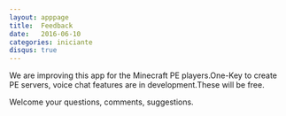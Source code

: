 ```yaml
---
layout: apppage
title:  Feedback
date:   2016-06-10
categories: iniciante
disqus: true
---
```


We are improving this app for the Minecraft PE players.One-Key to create PE servers, voice chat features are in development.These will be free.  

Welcome your questions, comments, suggestions.